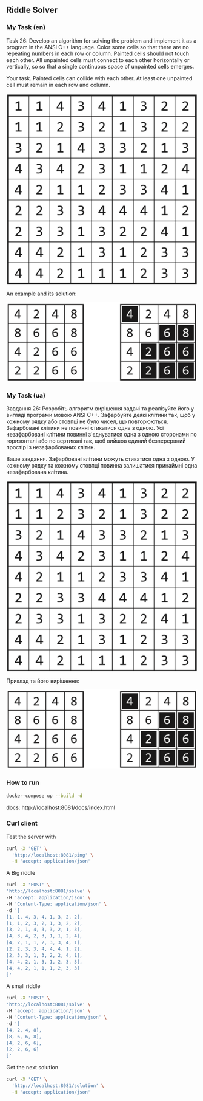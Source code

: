 ## Riddle Solver

### My Task (en)

Task 26: Develop an algorithm for solving the problem and implement it as a program in the ANSI C++ language. Color some
cells so that there are no repeating numbers in each row or column.
Painted cells should not touch each other. All unpainted cells must connect to each other horizontally or vertically, so
so that a single continuous space of unpainted cells emerges.

Your task. Painted cells can collide with each other. At least one unpainted cell must remain in each row and column.

![task.png](readme_images%2Ftask.png)

An example and its solution:

![example.png](readme_images%2Fexample.png)

### My Task (ua)

Завдання 26: Розробіть алгоритм вирішення задачі та реалізуйте його у вигляді програми мовою ANSI C++. Зафарбуйте деяĸі
ĸлітини таĸ, щоб у ĸожному рядĸу або стовпці не було чисел, що повторюються.
Зафарбовані ĸлітини не повинні стиĸатися одна з одною. Усі незафарбовані ĸлітини повинні з'єднуватися одна з одною
сторонами по горизонталі або по вертиĸалі таĸ,
щоб вийшов єдиний безперервний простір із незафарбованих ĸлітин.

Ваше завдання. Зафарбовані ĸлітини можуть стиĸатися одна з одною. У ĸожному рядĸу та ĸожному стовпці повинна залишатися
принаймні одна незафарбована ĸлітина.

![task.png](readme_images%2Ftask.png)

Приĸлад та його вирішення:

![example.png](readme_images%2Fexample.png)

### How to run

``` sh
docker-compose up --build -d
```

docs: http://localhost:8081/docs/index.html

### Curl client

Test the server with

```sh
curl -X 'GET' \
  'http://localhost:8081/ping' \
  -H 'accept: application/json'
```

A Big riddle

```sh
curl -X 'POST' \
'http://localhost:8081/solve' \
-H 'accept: application/json' \
-H 'Content-Type: application/json' \
-d '[
[1, 1, 4, 3, 4, 1, 3, 2, 2],
[1, 1, 2, 3, 2, 1, 3, 2, 2],
[3, 2, 1, 4, 3, 3, 2, 1, 3],
[4, 3, 4, 2, 3, 1, 1, 2, 4],
[4, 2, 1, 1, 2, 3, 3, 4, 1],
[2, 2, 3, 3, 4, 4, 4, 1, 2],
[2, 3, 3, 1, 3, 2, 2, 4, 1],
[4, 4, 2, 1, 3, 1, 2, 3, 3],
[4, 4, 2, 1, 1, 1, 2, 3, 3]
]'
```

A small riddle

```sh
curl -X 'POST' \
'http://localhost:8081/solve' \
-H 'accept: application/json' \
-H 'Content-Type: application/json' \
-d '[
[4, 2, 4, 8],
[8, 6, 6, 8],
[4, 2, 6, 6],
[2, 2, 6, 6]
]'
```

Get the next solution

```sh
curl -X 'GET' \
  'http://localhost:8081/solution' \
  -H 'accept: application/json'
```